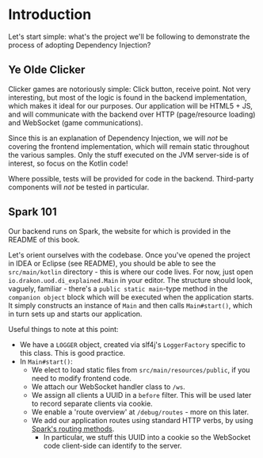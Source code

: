 # Introduction

Let's start simple: what's the project we'll be following to demonstrate the process of adopting Dependency Injection?

## Ye Olde Clicker

Clicker games are notoriously simple: Click button, receive point. Not very interesting, but most of the logic is found
in the backend implementation, which makes it ideal for our purposes. Our application will be HTML5 + JS, and will
communicate with the backend over HTTP (page/resource loading) and WebSocket (game communications).

Since this is an explanation of Dependency Injection, we will _not_ be covering the frontend implementation, which will
remain static throughout the various samples. Only the stuff executed on the JVM server-side is of interest, so focus on
the Kotlin code!

Where possible, tests will be provided for code in the backend. Third-party components will _not_ be tested in
particular.

## Spark 101

Our backend runs on Spark, the website for which is provided in the README of this book.

Let's orient ourselves with the codebase. Once you've opened the project in IDEA or Eclipse (see README), you should be
able to see the `src/main/kotlin` directory - this is where our code lives. For now, just open
`io.drakon.uod.di_explained.Main` in your editor. The structure should look, vaguely, familiar - there's a `public
static main`-type method in the `companion object` block which will be executed when the application starts. It simply
constructs an instance of `Main` and then calls `Main#start()`, which in turn sets up and starts our application.

Useful things to note at this point:
- We have a `LOGGER` object, created via slf4j's `LoggerFactory` specific to this class. This is good practice.
- In `Main#start()`:
  - We elect to load static files from `src/main/resources/public`, if you need to modify frontend code.
  - We attach our WebSocket handler class to `/ws`.
  - We assign all clients a UUID in a `before` filter. This will be used later to record separate clients via cookie.
  - We enable a 'route overview' at `/debug/routes` - more on this later.
  - We add our application routes using standard HTTP verbs, by using [Spark's routing methods](http://sparkjava.com/documentation.html#routes).
    - In particular, we stuff this UUID into a cookie so the WebSocket code client-side can identify to the server.
